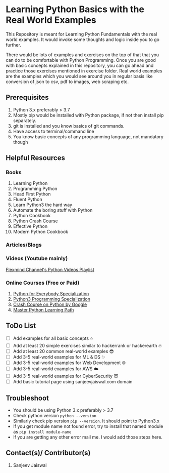 # Learning Python Basics with the Real World Examples
This Repository is meant for Learning Python Fundamentals with the real world examples.
It would invoke some thoughts and logic inside you to go further.

There would be lots of examples and exercises on the top of that that you can do to be comfortable with Python Programming.
Once you are good with basic concepts explained in this repository, you can go ahead and practice those exercises mentioned in exercise folder.
Real world examples are the examples which you would see around you in regular basis like conversion of json to csv, pdf to images, web scraping etc.


## Prerequisites
1. Python 3.x preferably > 3.7
2. Mostly pip would be installed with Python package, if not then install pip separately.
3. git is installed and you know basics of git commands.
4. Have access to terminal/command line
5. You know basic concepts of any programming language, not mandatory though

## Helpful Resources
### Books
1. Learning Python
2. Programming Python
3. Head First Python
4. Fluent Python
5. Learn Python3 the hard way
6. Automate the boring stuff with Python
7. Python Cookbook
8. Python Crash Course
9. Effective Python
10. Modern Python Cookbook

### Articles/Blogs

### Videos (Youtube mainly)
[Flexmind Channel's Python Videos Playlist](https://youtube.com/playlist?list=PLRTsCutScZnwoFVqkk630BLBGMCIsj426)

### Online Courses (Free or Paid)
1. [Python for Everybody Specialization](https://www.coursera.org/specializations/python)
2. [Python3 Programming Specialization](https://www.coursera.org/specializations/python-3-programming)
3. [Crash Course on Python by Google](https://www.coursera.org/learn/python-crash-course)
4. [Master Python Learning Path](https://programiz.pro/learn/master-python)

## ToDo List
- [ ] Add examples for all basic concepts :star:
- [ ] Add at least 20 simple exercises similar to hackerrank or hackerearth :fire:
- [ ] Add at least 20 common real-world examples :sunglasses:
- [ ] Add 3-5 real-world examples for ML & DS :sparkles: 
- [ ] Add 3-5 real-world examples for Web Development :globe_with_meridians:
- [ ] Add 3-5 real-world examples for AWS :cloud:
- [ ] Add 3-5 real-world examples for CyberSecurity :smiling_imp:
- [ ] Add basic tutorial page using sanjeevjaiswal.com domain

## Troubleshoot
- You should be using Python 3.x preferably > 3.7
- Check python version `python --version`
- Similarly check pip version `pip --version`. It should point to Python3.x
- If you get module name not found error, try to install that named module as `pip install module-name`
- If you are getting any other error mail me. I would add those steps here.

## Contact(s)/ Contributor(s)
1. Sanjeev Jaiswal
